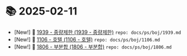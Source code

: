 # 📚 2025-02-11
- [New!] 📗 [1939 - 중량제한 (1939 - 중량제한)](https://til.qriosity.dev/featured/ps/boj/1939) `repo: docs/ps/boj/1939.md`
- [New!] 📗 [1106 - 호텔 (1106 - 호텔)](https://til.qriosity.dev/featured/ps/boj/1106) `repo: docs/ps/boj/1106.md`
- [New!] 📗 [1806 - 부분합 (1806 - 부분합)](https://til.qriosity.dev/featured/ps/boj/1806) `repo: docs/ps/boj/1806.md`
